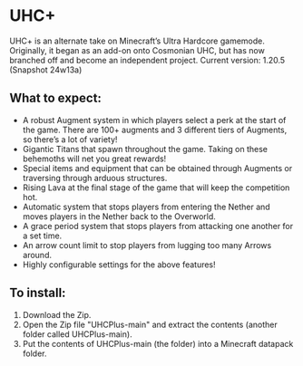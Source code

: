 # UHC+

UHC+ is an alternate take on Minecraft’s Ultra Hardcore gamemode. Originally, it began as an add-on onto Cosmonian UHC, but has now branched off and become an independent project.
Current version: 1.20.5 (Snapshot 24w13a)

## What to expect:

- A robust Augment system in which players select a perk at the start of the game. There are 100+ augments and 3 different tiers of Augments, so there’s a lot of variety!
- Gigantic Titans that spawn throughout the game. Taking on these behemoths will net you great rewards!
- Special items and equipment that can be obtained through Augments or traversing through arduous structures.
- Rising Lava at the final stage of the game that will keep the competition hot.
- Automatic system that stops players from entering the Nether and moves players in the Nether back to the Overworld.
- A grace period system that stops players from attacking one another for a set time.
- An arrow count limit to stop players from lugging too many Arrows around.
- Highly configurable settings for the above features!

## To install:
1. Download the Zip.
2. Open the Zip file "UHCPlus-main" and extract the contents (another folder called UHCPlus-main).
3. Put the contents of UHCPlus-main (the folder) into a Minecraft datapack folder.
